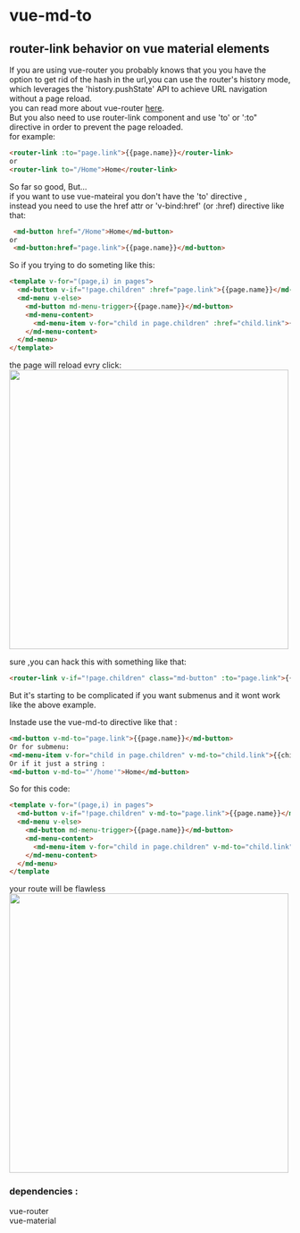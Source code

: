 # vue-md-to
## router-link behavior on vue material elements

If you are using vue-router you probably knows that you you have the option to get rid of the hash in the url,you can use the router's history mode, which leverages the 'history.pushState' API to achieve URL navigation without a page reload.
<br>
you can read more about vue-router 
<a href="https://router.vuejs.org/en/" target="_blank">here</a>.<br>
But you also need to use router-link component and use 'to' or ':to" directive in order to prevent the page reloaded.<br>
for example: 
```html
<router-link :to="page.link">{{page.name}}</router-link>
or
<router-link to="/Home">Home</router-link>
```
So far so good, But...<br>
if you want to use vue-mateiral you don't have the 'to' directive ,<br>
instead you need to use the href attr or 'v-bind:href' (or :href)  directive like that:
```html
 <md-button href="/Home">Home</md-button>
or
 <md-button:href="page.link">{{page.name}}</md-button>
```
So if you trying to do someting like this:
```html
<template v-for="(page,i) in pages">
  <md-button v-if="!page.children" :href="page.link">{{page.name}}</md-button>
  <md-menu v-else>
    <md-button md-menu-trigger>{{page.name}}</md-button>
    <md-menu-content>
      <md-menu-item v-for="child in page.children" :href="child.link">{{child.name}}</md-menu-item>
    </md-menu-content>
  </md-menu>
</template>
```
the page will reload evry click:<br>
<img src="" width="500">

sure ,you can hack this with something like that:<br>
```html
<router-link v-if="!page.children" class="md-button" :to="page.link">{{page.name}}</router-link>
```
But it's starting to be complicated  if you want submenus and it wont work like the above example.<br>

Instade use the vue-md-to directive like that :
```html
<md-button v-md-to="page.link">{{page.name}}</md-button>
Or for submenu:
<md-menu-item v-for="child in page.children" v-md-to="child.link">{{child.name}}</md-menu-item>
Or if it just a string :
<md-button v-md-to="'/home'">Home</md-button>
```
So for this code:
```html
<template v-for="(page,i) in pages">
  <md-button v-if="!page.children" v-md-to="page.link">{{page.name}}</md-button>
  <md-menu v-else>
    <md-button md-menu-trigger>{{page.name}}</md-button>
    <md-menu-content>
      <md-menu-item v-for="child in page.children" v-md-to="child.link">{{child.name}}</md-menu-item>
    </md-menu-content>
  </md-menu>
</template
```
your route will be flawless
<img src="" width="500">


### dependencies :
vue-router<br>
vue-material


